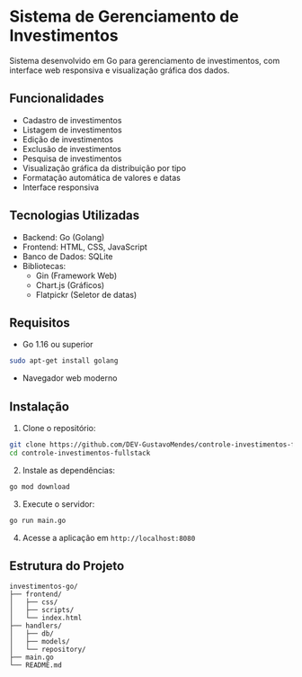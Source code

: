 # Sistema de Gerenciamento de Investimentos

Sistema desenvolvido em Go para gerenciamento de investimentos, com interface web responsiva e visualização gráfica dos dados.

## Funcionalidades

- Cadastro de investimentos
- Listagem de investimentos
- Edição de investimentos
- Exclusão de investimentos
- Pesquisa de investimentos
- Visualização gráfica da distribuição por tipo
- Formatação automática de valores e datas
- Interface responsiva

## Tecnologias Utilizadas

- Backend: Go (Golang)
- Frontend: HTML, CSS, JavaScript
- Banco de Dados: SQLite
- Bibliotecas:
  - Gin (Framework Web)
  - Chart.js (Gráficos)
  - Flatpickr (Seletor de datas)

## Requisitos

- Go 1.16 ou superior
```bash
sudo apt-get install golang
```
- Navegador web moderno

## Instalação

1. Clone o repositório:
```bash
git clone https://github.com/DEV-GustavoMendes/controle-investimentos-fullstack
cd controle-investimentos-fullstack
```

2. Instale as dependências:
```bash
go mod download
```

3. Execute o servidor:
```bash
go run main.go
```

4. Acesse a aplicação em `http://localhost:8080`

## Estrutura do Projeto

```
investimentos-go/
├── frontend/
│   ├── css/
│   ├── scripts/
│   └── index.html
├── handlers/
│   ├── db/
│   ├── models/
│   └── repository/
├── main.go
└── README.md
```


